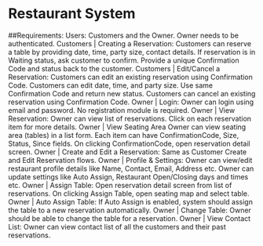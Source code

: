 # Restaurant System
##Requirements:
    Users: Customers and the Owner. Owner needs to be authenticated.
    Customers | Creating a Reservation:
            Customers can reserve a table by providing date, time, party size, contact details.
            If reservation is in Waiting status, ask customer to confirm.
            Provide a unique Confirmation Code and status back to the customer.
    Customers | Edit/Cancel a Reservation:
            Customers can edit an existing reservation using Confirmation Code.
            Customers can edit date, time, and party size.
            Use same Confirmation Code and return new status.
            Customers can cancel an existing reservation using Confirmation Code.
    Owner | Login:
            Owner can login using email and password.
            No registration module is required.
    Owner | View Reservation:
            Owner can view list of reservations.
            Click on each reservation item for more details.
    Owner | View Seating Area
            Owner can view seating area (tables) in a list form.
            Each item can have ConfirmationCode, Size, Status, Since fields.
            On clicking ConfirmationCode, open reservation detail screen.
    Owner | Create and Edit a Reservation:
            Same as Customer Create and Edit Reservation flows.
    Owner | Profile & Settings:
            Owner can view/edit restaurant profile details like Name, Contact, Email, Address etc.
            Owner can update settings like Auto Assign, Restaurant Open/Closing days and times etc.
    Owner | Assign Table:
            Open reservation detail screen from list of reservations.
            On clicking Assign Table, open seating map and select table.
    Owner | Auto Assign Table:
            If Auto Assign is enabled, system should assign the table to a new reservation automatically.
    Owner | Change Table:
            Owner should be able to change the table for a reservation.
    Owner | View Contact List:
            Owner can view contact list of all the customers and their past reservations.
